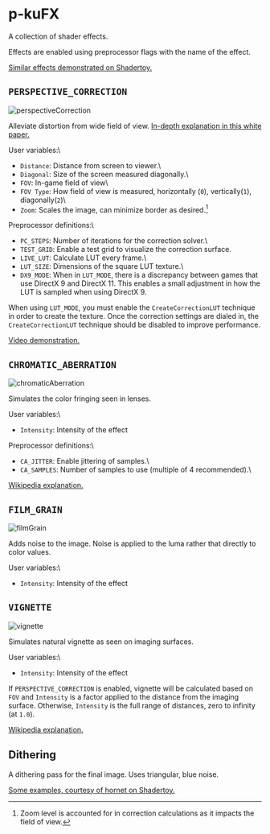 # p-kuFX

A collection of shader effects.

Effects are enabled using preprocessor flags with the name of the effect.

[Similar effects demonstrated on Shadertoy.](https://www.shadertoy.com/view/lXjBWK)

## `PERSPECTIVE_CORRECTION`
![perspectiveCorrection](https://github.com/user-attachments/assets/2444a772-8f49-4620-bece-4881553ec698)

Alleviate distortion from wide field of view.
[In-depth explanation in this white paper.](https://github.com/user-attachments/files/22060919/aMoreNaturalPerspective.pdf)

User variables:\
- `Distance`: Distance from screen to viewer.\
- `Diagonal`: Size of the screen measured diagonally.\
- `FOV`: In-game field of view\
- `FOV Type`: How field of view is measured, horizontally (`0`), vertically(`1`), diagonally(`2`)\
- `Zoom`: Scales the image, can minimize border as desired.[^1]
[^1]: Zoom level is accounted for in correction calculations as it impacts the field of view.

Preprocessor definitions:\
- `PC_STEPS`: Number of iterations for the correction solver.\
- `TEST_GRID`: Enable a test grid to visualize the correction surface.
- `LIVE_LUT`: Calculate LUT every frame.\
- `LUT_SIZE`: Dimensions of the square LUT texture.\
- `DX9_MODE`: When in `LUT_MODE`, there is a discrepancy between games that use DirectX 9 and DirectX 11. This enables a small adjustment in how the LUT is sampled when using DirectX 9.

When using `LUT_MODE`, you must enable the `CreateCorrectionLUT` technique in order to create the texture. Once the correction settings are dialed in, the `CreateCorrectionLUT` technique should be disabled to improve performance.

[Video demonstration.](https://youtu.be/FvE9wk0edbo)

## `CHROMATIC_ABERRATION`
![chromaticAberration](https://github.com/user-attachments/assets/b9af79aa-2bbb-453e-92ef-b27755335994)

Simulates the color fringing seen in lenses.

User variables:\
- `Intensity`: Intensity of the effect

Preprocessor definitions:\
- `CA_JITTER`: Enable jittering of samples.\
- `CA_SAMPLES`: Number of samples to use (multiple of 4 recommended).\

[Wikipedia explanation.](https://en.wikipedia.org/wiki/Chromatic_aberration)

## `FILM_GRAIN`
![filmGrain](https://github.com/user-attachments/assets/6a79628e-0e01-4acc-9f07-f6d745e9fb3c)

Adds noise to the image. Noise is applied to the luma rather that directly to color values.

User variables:\
- `Intensity`: Intensity of the effect

## `VIGNETTE`
![vignette](https://github.com/user-attachments/assets/95e3d2c3-e37a-4069-a9db-cd8f6e75b067)

Simulates natural vignette as seen on imaging surfaces.

User variables:\
- `Intensity`: Intensity of the effect

If `PERSPECTIVE_CORRECTION` is enabled, vignette will be calculated based on `FOV` and `Intensity` is a factor applied to the distance from the imaging surface. Otherwise, `Intensity` is the full range of distances, zero to infinity (at `1.0`).

[Wikipedia explanation.](https://en.wikipedia.org/wiki/Vignetting#Natural_vignetting)

## Dithering
A dithering pass for the final image. Uses triangular, blue noise.

[Some examples, courtesy of hornet on Shadertoy.](https://www.shadertoy.com/view/WldSRf)
